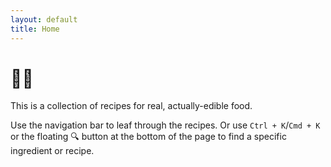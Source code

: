 ```yaml
---
layout: default
title: Home
---
```

# 🎂📖

This is a collection of recipes for real, actually-edible food.

Use the navigation bar to leaf through the recipes.
Or use `Ctrl + K`/`Cmd + K` or the floating :mag: button at the bottom of the page to find a specific ingredient or recipe.